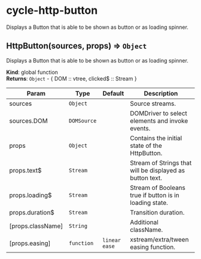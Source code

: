 # cycle-http-button
Displays a Button that is able to be shown as button or as loading spinner.
<a name="HttpButton"></a>

## HttpButton(sources, props) ⇒ <code>Object</code>
Displays a Button that is able to be shown as button or as loading spinner.

**Kind**: global function  
**Returns**: <code>Object</code> - {
   DOM :: vtree,
   clicked$ :: Stream
}  

| Param | Type | Default | Description |
| --- | --- | --- | --- |
| sources | <code>Object</code> |  | Source streams. |
| sources.DOM | <code>DOMSource</code> |  | DOMDriver to select elements and invoke events. |
| props | <code>Object</code> |  | Contains the initial state of the HttpButton. |
| props.text$ | <code>Stream</code> |  | Stream of Strings that will be displayed as button text. |
| props.loading$ | <code>Stream</code> |  | Stream of Booleans true if button is in loading state. |
| props.duration$ | <code>Stream</code> |  | Transition duration. |
| [props.className] | <code>String</code> |  | Additional className. |
| [props.easing] | <code>function</code> | <code>linear ease</code> | xstream/extra/tween easing function. |

